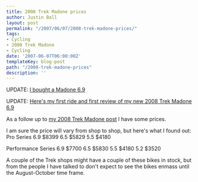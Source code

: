 ```yaml
---
title: 2008 Trek Madone prices
author: Justin Ball
layout: post
permalink: "/2007/06/07/2008-trek-madone-prices/"
tags:
- Cycling
- 2008 Trek Madone
- Cycling
date: '2007-06-07T06:00:00Z'
templateKey: blog-post
path: "/2008-trek-madone-prices"
description: ''
---
```


UPDATE: [I bought a Madone 6.9][1]

 [1]: http://www.justinball.com/2008/04/18/bought-the-trek-madone-69/

UPDATE: [Here's my first ride and first review of my new 2008 Trek Madone 6.9][2]

 [2]: http://www.justinball.com/2008/04/29/first-real-ride-on-the-new-trek-madone-69/

As a follow up to [my 2008 Trek Madone post][3] I have some prices.

 [3]: http://www.justinball.com/2007/06/06/2008-trek-madone/

I am sure the price will vary from shop to shop, but here's what I found out:
Pro Series
6.9 $8399
6.5 $5829
5.5 $4180

Performance Series
6.9 $7700
6.5 $5830
5.5 $4180
5.2 $3520

A couple of the Trek shops might have a couple of these bikes in stock, but from the people I have talked to don't expect to see the bikes enmass until the August-October time frame.
